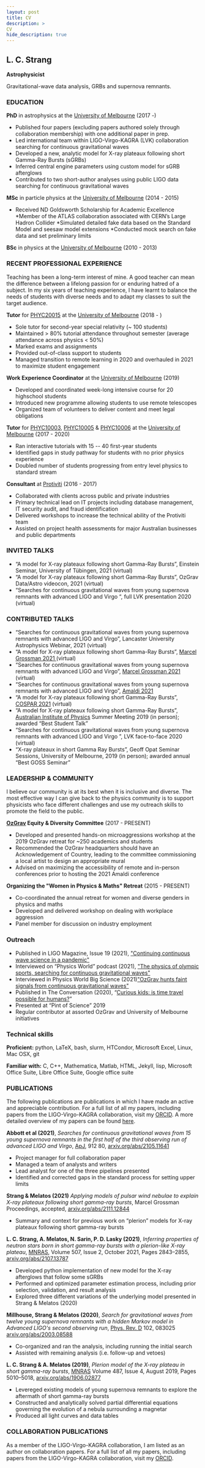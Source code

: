 ```yaml
---
layout: post
title: CV
description: >
CV
hide_description: true
---
```


## L. C. Strang
**Astrophysicist**

Gravitational-wave data analysis, GRBs and supernova remnants.

### EDUCATION
**PhD** in astrophysics at the [University of Melbourne](www.unimelb.edu.au) (2017 -)

* Published four papers (excluding papers authored solely through collaboration membership) with one additional paper in prep. 
* Led international team within LIGO-Virgo-KAGRA (LVK) collaboration searching for continuous gravitational waves
* Developed a new, analytic model for X-ray plateaux following short Gamma-Ray Bursts (sGRBs)
* Inferred central engine parameters using custom model for sGRB afterglows
* Contributed to two short-author analyses using public LIGO data searching for continuous gravitational waves

**MSc** in particle physics at the [University of Melbourne](www.unimelb.edu.au) (2014 - 2015)

* Received ND Goldsworth Scholarship for Academic Excellence
*Member of the ATLAS collaboration associated with CERN’s Large Hadron Collider
*Simulated detailed fake data based on the Standard Model and seesaw model extensions
*Conducted mock search on fake data and set preliminary limits

**BSc** in physics at the [University of Melbourne](www.unimelb.edu.au) (2010 - 2013)

### RECENT PROFESSIONAL EXPERIENCE
Teaching has been a long-term interest of mine. A good teacher can mean the difference between a lifelong passion for or enduring hatred of a subject. In my six years of teaching experience, I have learnt to balance the needs of students with diverse needs and to adapt my classes to suit the target audience. 

**Tutor** for [PHYC20015](https://handbook.unimelb.edu.au/2019/subjects/phyc20015/) at the [University of Melbourne](www.unimelb.edu.au) (2018 - )
* Sole tutor for second-year special relativity (~ 100 students)
* Maintained > 80% tutorial attendance throughout semester (average attendance across physics < 50%)
* Marked exams and assignments
* Provided out-of-class support to students
* Managed transition to remote learning in 2020 and overhauled in 2021 to maximize student engagement

**Work Experience Coordinator** at the [University of Melbourne](www.unimelb.edu.au) (2019)

* Developed and coordinated week-long intensive course for 20 highschool students
* Introduced new programme allowing students to use remote telescopes
* Organized team of volunteers to deliver content and meet legal obligations

**Tutor** for [PHYC10003](https://handbook.unimelb.edu.au/subjects/phyc10003), [PHYC10005](https://handbook.unimelb.edu.au/2019/subjects/phyc10005) & [PHYC10006](https://handbook.unimelb.edu.au/2021/subjects/phyc10006) at the [University of Melbourne](www.unimelb.edu.au) (2017 - 2020)

* Ran interactive tutorials with 15 -- 40 first-year students
* Identified gaps in study pathway for students with no prior physics experience
* Doubled number of students progressing from entry level physics to standard stream

**Consultant** at [Protiviti](www.protiviti.com.au) (2016 - 2017)

* Collaborated with clients across public and private industries
* Primary technical lead on IT projects including database management, IT security audit, and fraud identification
* Delivered workshops to increase the technical ability of the Protiviti team
* Assisted on project health assessments for major Australian businesses and public departments


### INVITED TALKS

* “A model for X-ray plateaux following short Gamma-Ray Bursts”, Einstein Seminar, University of Tübingen, 2021 (virtual)
* “A model for X-ray plateaux following short Gamma-Ray Bursts”,  OzGrav Data/Astro videocon, 2021 (virtual)
* “Searches for continuous gravitational waves from young supernova remnants with advanced LIGO and Virgo “, full LVK presentation 2020  (virtual)

### CONTRIBUTED TALKS

* “Searches for continuous gravitational waves from young supernova remnants with advanced LIGO and Virgo”, Lancaster University Astrophysics Webinar, 2021 (virtual)
* “A model for X-ray plateaux following short Gamma-Ray Bursts”, [Marcel Grossman 2021 ](http://www.icra.it/mg/mg16/) (virtual)
* “Searches for continuous gravitational waves from young supernova remnants with advanced LIGO and Virgo”, [Marcel Grossman 2021 ](http://www.icra.it/mg/mg16/) (virtual)
* “Searches for continuous gravitational waves from young supernova remnants with advanced LIGO and Virgo”, [Amaldi 2021](https://www.amaldi14.org/)
* “A model for X-ray plateaux following short Gamma-Ray Bursts”, [COSPAR 2021](http://www.cospar2021.org/) (virtual)
* “A model for X-ray plateaux following short Gamma-Ray Bursts”, [Australian Institute of Physics](https://physics.org.au/) Summer Meeting 2019 (in person); awarded “Best Student Talk”
* “Searches for continuous gravitational waves from young supernova remnants with advanced LIGO and Virgo ”, LVK face-to-face 2020  (virtual)
* “X-ray plateaux in short Gamma Ray Bursts”, Geoff Opat Seminar Sessions, University of Melbourne, 2019 (in person); awarded annual “Best GOSS Seminar”


### LEADERSHIP & COMMUNITY
I believe our community is at its best when it is inclusive and diverse. The most effective way I can give back to the physics community is to support physicists who face different challenges and use my outreach skills to promote the field to the public.

**[OzGrav](www.ozgrav.com.au) Equity & Diversity Committee** (2017 - PRESENT)
* Developed and presented hands-on microaggressions workshop at the 2019 OzGrav retreat for ~250 academics and students
* Recommended the OzGrav headquarters should have an Acknowledgement of Country, leading to the committee commissioning a local artist to design an appropriate mural
* Advised on maximizing the accessibility of remote and in-person conferences prior to hosting the 2021 Amaldi conference

**Organizing the "Women in Physics & Maths" Retreat** (2015 - PRESENT)

* Co-coordinated the annual retreat for women and diverse genders in physics and maths
* Developed and delivered workshop on dealing with workplace aggression
* Panel member for discussion on industry employment

### Outreach
* Published in LIGO Magazine, Issue 19 (2021), ["Continuing continuous wave science in a pandemic"](https://ligo.org/magazine/LIGO-magazine-issue19.pdf#page=11)
* Interviewed on “Physics World” podcast (2021), ["The physics of olympic sports, searching for continuous gravitational waves"](https://physicsworld.com/a/the-physics-of-olympic-sports-searching-for-continuous-gravitational-waves/)
* Interviewed in Physics World Big Science (2021)["OzGrav hunts faint signals from continuous gravitational waves"](https://prod-physicsworld-iop.content.pugpig.com/blog/2021/09/14/ozgrav-hunts-faint-signals-from-continuous-gravitational-waves/pugpig_index.html)
* Published in The Conversation (2020), “[Curious kids: is time travel possible for humans?](https://theconversation.com/curious-kids-is-time-travel-possible-for-humans-140703)”
* Presented at “Pint of Science” 2019
* Regular contributor at assorted OzGrav and University of Melbourne initiatives

### Technical skills

**Proficient:** python, LaTeX, bash, slurm, HTCondor, Microsoft Excel, Linux, Mac OSX, git

**Familiar with:** C, C++, Mathematica, Matlab, HTML, Jekyll, lisp, Microsoft Office Suite, Libre Office Suite, Google office suite

### PUBLICATIONS
The following publications are publications in which I have made an active and appreciable contribution.
For a full list of all my papers, including papers from the LIGO-Virgo-KAGRA collaboration, visit my [ORCID](https://orcid.org/0000-0001-7834-9235).
A more detailed overview of my papers can be found [here](/papers/). 

**Abbott et al (2021)**, *Searches for continuous gravitational waves from 15 young supernova remnants in the first half of the third observing run of advanced LIGO and Virgo*, [ApJ](https://iopscience.iop.org/article/10.3847/1538-4357/ac17ea), 912 80, [arxiv.org/abs/2105.11641](https://arxiv.org/abs/2105.11641)

* Project manager for full collaboration paper
* Managed a team of analysts and writers
* Lead analyst for one of the three pipelines presented
* Identified and corrected gaps in the standard process for setting upper limits

**Strang & Melatos (2021)** *Applying models of pulsar wind nebulae to explain X-ray plateaux following short gamma-ray bursts*, Marcel Grossman Proceedings, accepted, [arxiv.org/abs/2111.12844](https://arxiv.org/abs/2111.12844)

* Summary and context for previous work on “plerion” models for X-ray plateaux following short gamma-ray bursts


**L. C. Strang, A. Melatos, N. Sarin, P. D. Lasky (2021)**, *Inferring properties of neutron stars born in short gamma-ray bursts with a plerion-like X-ray plateau*, [MNRAS](https://doi.org/10.1093/mnras/stab2210), Volume 507, Issue 2, October 2021, Pages 2843–2855, [arxiv.org/abs/2107.13787](https://arxiv.org/abs/2107.13787)

* Developed python implementation of new model for the X-ray afterglows that follow some sGRBs
* Performed and optimized parameter estimation process, including prior selection, validation, and result analysis
* Explored three different variations of the underlying model presented in Strang & Melatos (2020)



**Millhouse, Strang & Melatos (2020)**, *Search for gravitational waves from twelve young supernova remnants with a hidden Markov model in Advanced LIGO's second observing run*, [Phys. Rev. D](https://journals.aps.org/prd/abstract/10.1103/PhysRevD.102.083025) 102, 083025 [arxiv.org/abs/2003.08588](https://arxiv.org/abs/2003.08588) 

* Co-organized and ran the analysis, including running the initial search
* Assisted with remaining analysis (i.e. follow-up and vetoes)


**L. C. Strang & A. Melatos (2019)**, *Plerion model of the X-ray plateau in short gamma-ray bursts*, [MNRAS](https://academic.oup.com/mnras/article-abstract/487/4/5010/5518367) Volume 487, Issue 4, August 2019, Pages 5010–5018, [arxiv.org/abs/1906.02877](https://arxiv.org/abs/1906.02877)

* Levereged existing models of young supernova remnants to explore the aftermath of short gamma-ray bursts
* Constructed and analytically solved partial differential equations governing the evolution of a nebula surrounding a magnetar
* Produced all light curves and data tables


### COLLABORATION PUBLICATIONS
As a member of the LIGO-Virgo-KAGRA collaboration, I am listed as an author on collaboration papers. 
For a full list of all my papers, including papers from the LIGO-Virgo-KAGRA collaboration, visit my [ORCID](https://orcid.org/0000-0001-7834-9235).

